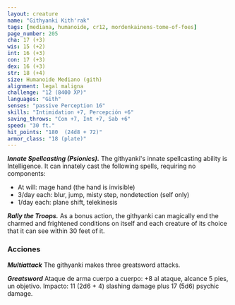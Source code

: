 ```yaml
---
layout: creature
name: "Githyanki Kith'rak"
tags: [mediana, humanoide, cr12, mordenkainens-tome-of-foes]
page_number: 205
cha: 17 (+3)
wis: 15 (+2)
int: 16 (+3)
con: 17 (+3)
dex: 16 (+3)
str: 18 (+4)
size: Humanoide Mediano (gith)
alignment: legal maligna
challenge: "12 (8400 XP)"
languages: "Gith"
senses: "passive Perception 16"
skills: "Intimidation +7, Percepción +6"
saving_throws: "Con +7, Int +7, Sab +6"
speed: "30 ft."
hit_points: "180  (24d8 + 72)"
armor_class: "18 (plate)"
---
```


***Innate Spellcasting (Psionics).*** The githyanki's innate spellcasting ability is Intelligence. It can innately cast the following spells, requiring no components:
* At will: mage hand (the hand is invisible)
* 3/day each: blur, jump, misty step, nondetection (self only)
* 1/day each: plane shift, telekinesis

***Rally the Troops.*** As a bonus action, the githyanki can magically end the charmed and frightened conditions on itself and each creature of its choice that it can see within 30 feet of it.

### Acciones

***Multiattack*** The githyanki makes three greatsword attacks.

***Greatsword*** Ataque de arma cuerpo a cuerpo: +8 al ataque, alcance 5 pies, un objetivo. Impacto: 11 (2d6 + 4) slashing damage plus 17 (5d6) psychic damage.